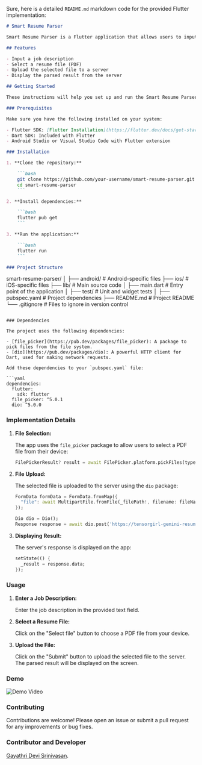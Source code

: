 Sure, here is a detailed `README.md` markdown code for the provided Flutter implementation:

```markdown
# Smart Resume Parser

Smart Resume Parser is a Flutter application that allows users to input a job description, select a resume file (PDF), and upload it to a server for parsing. The server returns the parsed result, which is then displayed on the app.

## Features

- Input a job description
- Select a resume file (PDF)
- Upload the selected file to a server
- Display the parsed result from the server

## Getting Started

These instructions will help you set up and run the Smart Resume Parser application on your local machine for development and testing purposes.

### Prerequisites

Make sure you have the following installed on your system:

- Flutter SDK: [Flutter Installation](https://flutter.dev/docs/get-started/install)
- Dart SDK: Included with Flutter
- Android Studio or Visual Studio Code with Flutter extension

### Installation

1. **Clone the repository:**

    ```bash
    git clone https://github.com/your-username/smart-resume-parser.git
    cd smart-resume-parser
    ```

2. **Install dependencies:**

    ```bash
    flutter pub get
    ```

3. **Run the application:**

    ```bash
    flutter run
    ```

### Project Structure

```
smart-resume-parser/
│
├── android/                # Android-specific files
├── ios/                    # iOS-specific files
├── lib/                    # Main source code
│   ├── main.dart           # Entry point of the application
│
├── test/                   # Unit and widget tests
│
├── pubspec.yaml            # Project dependencies
├── README.md               # Project README
└── .gitignore              # Files to ignore in version control
```

### Dependencies

The project uses the following dependencies:

- [file_picker](https://pub.dev/packages/file_picker): A package to pick files from the file system.
- [dio](https://pub.dev/packages/dio): A powerful HTTP client for Dart, used for making network requests.

Add these dependencies to your `pubspec.yaml` file:

```yaml
dependencies:
  flutter:
    sdk: flutter
  file_picker: ^5.0.1
  dio: ^5.0.0
```

### Implementation Details

1. **File Selection:**

    The app uses the `file_picker` package to allow users to select a PDF file from their device:

    ```dart
    FilePickerResult? result = await FilePicker.platform.pickFiles(type: FileType.custom, allowedExtensions: ['pdf']);
    ```

2. **File Upload:**

    The selected file is uploaded to the server using the `dio` package:

    ```dart
    FormData formData = FormData.fromMap({
      "file": await MultipartFile.fromFile(_filePath!, filename: fileName),
    });

    Dio dio = Dio();
    Response response = await dio.post('https://tensorgirl-gemini-resume-parser.hf.space/resume_parser/', data: formData);
    ```

3. **Displaying Result:**

    The server's response is displayed on the app:

    ```dart
    setState(() {
      _result = response.data;
    });
    ```

### Usage

1. **Enter a Job Description:**

    Enter the job description in the provided text field.

2. **Select a Resume File:**

    Click on the "Select file" button to choose a PDF file from your device.

3. **Upload the File:**

    Click on the "Submit" button to upload the selected file to the server. The parsed result will be displayed on the screen.

### Demo



![Demo Video](/Flutter/geminipro_resumeparser/demo/demo.gif)

### Contributing

Contributions are welcome! Please open an issue or submit a pull request for any improvements or bug fixes.


### Contributor and Developer

[Gayathri Devi Srinivasan](https://www.linkedin.com/in/gayathri-devi-srinivasan-961bbb147/).

